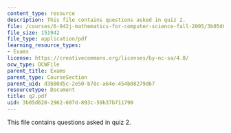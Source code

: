 ```yaml
---
content_type: resource
description: This file contains questions asked in quiz 2.
file: /courses/6-042j-mathematics-for-computer-science-fall-2005/3b05d6202962607d893c59b37b711790_q2.pdf
file_size: 151942
file_type: application/pdf
learning_resource_types:
- Exams
license: https://creativecommons.org/licenses/by-nc-sa/4.0/
ocw_type: OCWFile
parent_title: Exams
parent_type: CourseSection
parent_uid: d3b00d5c-2e50-b78c-a64e-454b08279d67
resourcetype: Document
title: q2.pdf
uid: 3b05d620-2962-607d-893c-59b37b711790
---
```

This file contains questions asked in quiz 2.